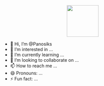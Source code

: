 <div id="header" align="center">
  <img src="https://media4.giphy.com/media/v1.Y2lkPTc5MGI3NjExdzNocWh1Y3QzMDQ1MG5oYWFodXkzdTZhbjJhemViZGJ3bXA4a2prYiZlcD12MV9pbnRlcm5hbF9naWZfYnlfaWQmY3Q9Zw/MDJ9IbxxvDUQM/giphy.gif" width="100"/>
</div>

- 👋 Hi, I’m @Panosiks
- 👀 I’m interested in ...
- 🌱 I’m currently learning ...
- 💞️ I’m looking to collaborate on ...
- 📫 How to reach me ...
- 😄 Pronouns: ...
- ⚡ Fun fact: ...
